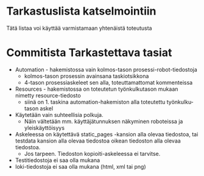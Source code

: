 # Tarkastuslista katselmointiin
Tätä listaa voi käyttää varmistamaan yhtenäistä toteutusta

# Commitista Tarkastettava tasiat
* Automation - hakemistossa vain kolmos-tason prosessi-robot-tiedostoja
    * kolmos-tason prosessin avainsana taskiotsikkona
    * 4-tason prosessiaskeleet sen alla, toteuttamattomat kommenteissa
* Resources - hakemistossa on toteutetun työnkulkutason mukaan nimetty resource-tiedosto
    * siinä on 1. taskina automation-hakemiston alla toteutettu työnkulku-tason askel
* Käytetään vain suhteellisia polkuja. 
    * Näin vältetään mm. käyttäjätunnuksen näkyminen roboteissa ja yleiskäyttöisyys
* Askeleessa on käytettävä static_pages -kansion alla olevaa tiedostoa, tai testdata kansion alla olevaa tiedostoa oikean tiedoston alla olevaa tiedostoa. 
    * Jos tarpeen. Tiedoston kopioiti-askeleessa ei tarvitse. 
* Testitiedostoja ei saa olla mukana
* loki-tiedostoja ei saa olla mukana (html, xml tai png)
